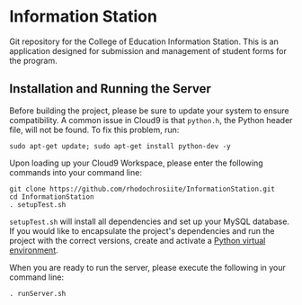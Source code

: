 Information Station
===================

Git repository for the College of Education Information Station. This is an application designed for submission and management of student forms for the program.

Installation and Running the Server
-----------------------------------

Before building the project, please be sure to update your system to ensure compatibility. A common
issue in Cloud9 is that `python.h`, the Python header file, will not be found. To fix this problem,
run:

	sudo apt-get update; sudo apt-get install python-dev -y

Upon loading up your Cloud9 Workspace, please enter the following commands into your command line:

	git clone https://github.com/rhodochrosiite/InformationStation.git
	cd InformationStation
	. setupTest.sh

`setupTest.sh` will install all dependencies and set up your MySQL database. If you would like to 
encapsulate the project's dependencies and run the project with the correct versions, create and 
activate a [Python virtual environment](https://python-guide-pt-br.readthedocs.io/en/latest/dev/virtualenvs/).

When you are ready to run the server, please execute the following in your command line:
	
	. runServer.sh 
